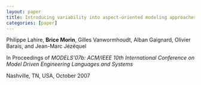```yaml
---
layout: paper
title: Introducing variability into aspect-oriented modeling approaches
categories: [paper]
---
```


Philippe Lahire, **Brice Morin**, Gilles Vanwormhoudt, Alban Gaignard, Olivier Barais, and Jean-Marc Jézéquel

In Proceedings of _MODELS'07b: ACM/IEEE 10th International Conference on Model Driven Engineering Languages and Systems_ 

Nashville, TN, USA, October 2007
